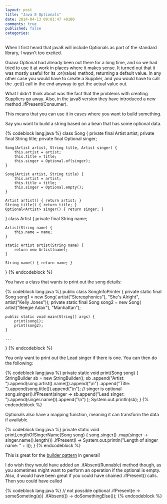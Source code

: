 ```yaml
---
layout: post
title: "Java 8 Optionals"
date: 2014-04-13 09:01:47 +0100
comments: true
published: false
categories: 
---
```

When I first heard that java8 will include Optionals as part of the standard library, I wasn't too excited.

Guava Optional had already been out there for a long time, and so we had tried to use it at work in places where it makes sense. It turned out that it was mostly useful for its .or(value) method, returning a default value. In any other case you would have to create a Supplier, and you would have to call the .get() call in the end anyway to get the actual value out.

What I didn't think about was the fact that the problems with creating Suppliers go away. Also, in the java8 version they have introduced a new method .ifPresent(Consumer).

This means that you can use it in cases where you want to build something.

Say you want to build a string based on a bean that has some optional data.

{% codeblock lang:java %}
class Song {
    private final Artist artist;
    private final String title;
    private final Optional<Artist> singer;

    Song(Artist artist, String title, Artist singer) {
        this.artist = artist;
        this.title = title;
        this.singer = Optional.of(singer);
    }

    Song(Artist artist, String title) {
        this.artist = artist;
        this.title = title;
        this.singer = Optional.empty();
    }

    Artist artist() { return artist; }
    String title() { return title; }
    Optional<Artist> singer() { return singer; }
}
class Artist {
    private final String name;

    Artist(String name) {
        this.name = name;
    }

    static Artist artist(String name) {
        return new Artist(name);
    }

    String name() { return name; }
}
{% endcodeblock %}

You have a class that wants to print out the song details:

{% codeblock lang:java %}
public class SongInfoPrinter {
    private static final Song song1 = new Song(
            artist("Stereophonics"),
            "She's Alright",
            artist("Kelly Jones"));
    private static final Song song2 = new Song(
            artist("Beegie Adair"),
            "Manhattan");

    public static void main(String[] args) {
        print(song1);
        print(song2);
    }
    
    ...
}
{% endcodeblock %}

You only want to print out the Lead singer if there is one. You can then do the following:

{% codeblock lang:java %}
    private static void print(Song song) {
        StringBuilder sb = new StringBuilder();
        sb
            .append("Artist: ").append(song.artist().name()).append("\n")
            .append("Title: ").append(song.title()).append("\n");
        // singer is optional
        song.singer().ifPresent(singer ->
                        sb.append("Lead singer: ").append(singer.name()).append("\n")
        );
        System.out.println(sb);
    }
{% endcodeblock %}

Optionals also have a mapping function, meaning it can transform the data if available.

{% codeblock lang:java %}
    private static void printLengthOfSingerName(Song song) {
        song.singer()
                .map(singer -> singer.name().length())
                .ifPresent(l -> System.out.println("Length of singer name: " + l));
    }
{% endcodeblock %}

This is great for the [builder pattern](http://en.wikipedia.org/wiki/Builder_pattern) in general!

I do wish they would have added an .ifAbsent(Runnable) method though, as you sometimes might want to perform an operation if the optional is empty. Also, it would have been great if you could have chained .ifPresent() calls. Then you could have called

{% codeblock lang:java %}
// not possible
optional
    .ifPresent(e -> someSometing(e))
    .ifAbsent(() -> doSomethingElse());
{% endcodeblock %}
